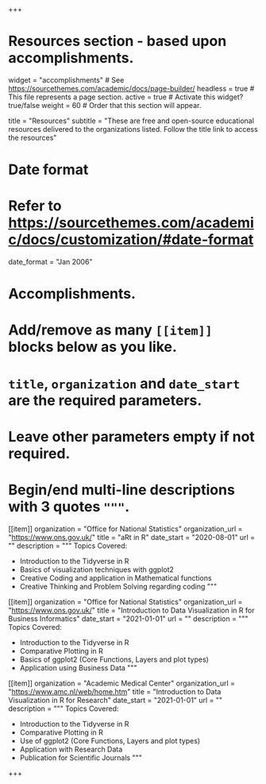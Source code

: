 +++
# Resources section - based upon accomplishments.
widget = "accomplishments"  # See https://sourcethemes.com/academic/docs/page-builder/
headless = true  # This file represents a page section.
active = true  # Activate this widget? true/false
weight = 60  # Order that this section will appear.

title = "Resources"
subtitle = "These are free and open-source educational resources delivered to the organizations listed. Follow the title link to access the resources"

# Date format
#   Refer to https://sourcethemes.com/academic/docs/customization/#date-format
date_format = "Jan 2006"

# Accomplishments.
#   Add/remove as many `[[item]]` blocks below as you like.
#   `title`, `organization` and `date_start` are the required parameters.
#   Leave other parameters empty if not required.
#   Begin/end multi-line descriptions with 3 quotes `"""`.
  
[[item]]
  organization = "Office for National Statistics"
  organization_url = "https://www.ons.gov.uk/"
  title = "aRt in R"
  date_start = "2020-08-01"
  url = ""
  description = """
  Topics Covered:  
  * Introduction to the Tidyverse in R
  * Basics of visualization techniques with ggplot2
  * Creative Coding and application in Mathematical functions
  * Creative Thinking and Problem Solving regarding coding
  """

[[item]]
  organization = "Office for National Statistics"
  organization_url = "https://www.ons.gov.uk/"
  title = "Introduction to Data Visualization in R for Business Informatics"
  date_start = "2021-01-01"
  url = ""
  description = """
  Topics Covered:  
  * Introduction to the Tidyverse in R
  * Comparative Plotting in R
  * Basics of ggplot2 (Core Functions, Layers and plot types)
  * Application using Business Data
  """
  
[[item]]
  organization = "Academic Medical Center"
  organization_url = "https://www.amc.nl/web/home.htm"
  title = "Introduction to Data Visualization in R for Research"
  date_start = "2021-01-01"
  url = ""
  description = """
  Topics Covered:  
  * Introduction to the Tidyverse in R
  * Comparative Plotting in R
  * Use of ggplot2 (Core Functions, Layers and plot types)
  * Application with Research Data
  * Publication for Scientific Journals
  """
  

+++
